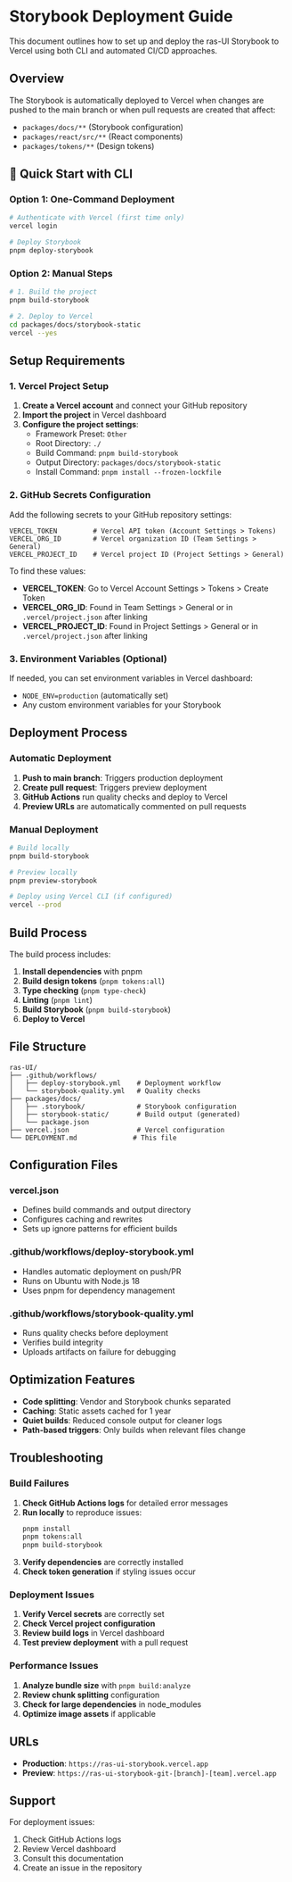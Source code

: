 # Storybook Deployment Guide

This document outlines how to set up and deploy the ras-UI Storybook to Vercel using both CLI and automated CI/CD approaches.

## Overview

The Storybook is automatically deployed to Vercel when changes are pushed to the main branch or when pull requests are created that affect:
- `packages/docs/**` (Storybook configuration)
- `packages/react/src/**` (React components)
- `packages/tokens/**` (Design tokens)

## 🚀 Quick Start with CLI

### Option 1: One-Command Deployment
```bash
# Authenticate with Vercel (first time only)
vercel login

# Deploy Storybook
pnpm deploy-storybook
```

### Option 2: Manual Steps
```bash
# 1. Build the project
pnpm build-storybook

# 2. Deploy to Vercel
cd packages/docs/storybook-static
vercel --yes
```

## Setup Requirements

### 1. Vercel Project Setup

1. **Create a Vercel account** and connect your GitHub repository
2. **Import the project** in Vercel dashboard
3. **Configure the project settings**:
   - Framework Preset: `Other`
   - Root Directory: `./`
   - Build Command: `pnpm build-storybook`
   - Output Directory: `packages/docs/storybook-static`
   - Install Command: `pnpm install --frozen-lockfile`

### 2. GitHub Secrets Configuration

Add the following secrets to your GitHub repository settings:

```
VERCEL_TOKEN         # Vercel API token (Account Settings > Tokens)
VERCEL_ORG_ID        # Vercel organization ID (Team Settings > General)
VERCEL_PROJECT_ID    # Vercel project ID (Project Settings > General)
```

To find these values:
- **VERCEL_TOKEN**: Go to Vercel Account Settings > Tokens > Create Token
- **VERCEL_ORG_ID**: Found in Team Settings > General or in `.vercel/project.json` after linking
- **VERCEL_PROJECT_ID**: Found in Project Settings > General or in `.vercel/project.json` after linking

### 3. Environment Variables (Optional)

If needed, you can set environment variables in Vercel dashboard:
- `NODE_ENV=production` (automatically set)
- Any custom environment variables for your Storybook

## Deployment Process

### Automatic Deployment

1. **Push to main branch**: Triggers production deployment
2. **Create pull request**: Triggers preview deployment
3. **GitHub Actions** run quality checks and deploy to Vercel
4. **Preview URLs** are automatically commented on pull requests

### Manual Deployment

```bash
# Build locally
pnpm build-storybook

# Preview locally
pnpm preview-storybook

# Deploy using Vercel CLI (if configured)
vercel --prod
```

## Build Process

The build process includes:

1. **Install dependencies** with pnpm
2. **Build design tokens** (`pnpm tokens:all`)
3. **Type checking** (`pnpm type-check`)
4. **Linting** (`pnpm lint`)
5. **Build Storybook** (`pnpm build-storybook`)
6. **Deploy to Vercel**

## File Structure

```
ras-UI/
├── .github/workflows/
│   ├── deploy-storybook.yml    # Deployment workflow
│   └── storybook-quality.yml   # Quality checks
├── packages/docs/
│   ├── .storybook/             # Storybook configuration
│   ├── storybook-static/       # Build output (generated)
│   └── package.json
├── vercel.json                 # Vercel configuration
└── DEPLOYMENT.md              # This file
```

## Configuration Files

### vercel.json
- Defines build commands and output directory
- Configures caching and rewrites
- Sets up ignore patterns for efficient builds

### .github/workflows/deploy-storybook.yml
- Handles automatic deployment on push/PR
- Runs on Ubuntu with Node.js 18
- Uses pnpm for dependency management

### .github/workflows/storybook-quality.yml
- Runs quality checks before deployment
- Verifies build integrity
- Uploads artifacts on failure for debugging

## Optimization Features

- **Code splitting**: Vendor and Storybook chunks separated
- **Caching**: Static assets cached for 1 year
- **Quiet builds**: Reduced console output for cleaner logs
- **Path-based triggers**: Only builds when relevant files change

## Troubleshooting

### Build Failures

1. **Check GitHub Actions logs** for detailed error messages
2. **Run locally** to reproduce issues:
   ```bash
   pnpm install
   pnpm tokens:all
   pnpm build-storybook
   ```
3. **Verify dependencies** are correctly installed
4. **Check token generation** if styling issues occur

### Deployment Issues

1. **Verify Vercel secrets** are correctly set
2. **Check Vercel project configuration**
3. **Review build logs** in Vercel dashboard
4. **Test preview deployment** with a pull request

### Performance Issues

1. **Analyze bundle size** with `pnpm build:analyze`
2. **Review chunk splitting** configuration
3. **Check for large dependencies** in node_modules
4. **Optimize image assets** if applicable

## URLs

- **Production**: `https://ras-ui-storybook.vercel.app`
- **Preview**: `https://ras-ui-storybook-git-[branch]-[team].vercel.app`

## Support

For deployment issues:
1. Check GitHub Actions logs
2. Review Vercel dashboard
3. Consult this documentation
4. Create an issue in the repository